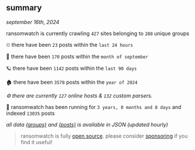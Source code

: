 
## summary
_september 16th, 2024_

ransomwatch is currently crawling `427` sites belonging to `208` unique groups

⏲ there have been `23` posts within the `last 24 hours`

🦈 there have been `170` posts within the `month of september`

🪐 there have been `1142` posts within the `last 90 days`

🏚 there have been `3578` posts within the `year of 2024`

_⚙️ there are currently `127` online hosts & `132` custom parsers._

🦕 ransomwatch has been running for `3 years, 0 months and 8 days` and indexed `13035` posts

_all data  [(groups)](http://ransomwhat.telemetry.ltd/groups) and [(posts)](http://ransomwhat.telemetry.ltd/posts) is available in JSON (updated hourly)_

> ransomwatch is fully [open source](https://github.com/joshhighet/ransomwatch#ransomwatch--). please consider [sponsoring](https://github.com/sponsors/joshhighet) if you find it useful!
